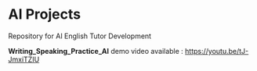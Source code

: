 # AI Projects

Repository for AI English Tutor Development

**Writing_Speaking_Practice_AI** demo video available : https://youtu.be/tJ-JmxiTZIU